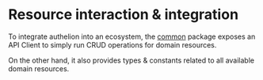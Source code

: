 # Resource interaction & integration

To integrate authelion into an ecosystem, the [common](../packages/common/index.md) package exposes an API Client to 
simply run CRUD operations for domain resources.

On the other hand, it also provides types & constants related to all available domain resources.
